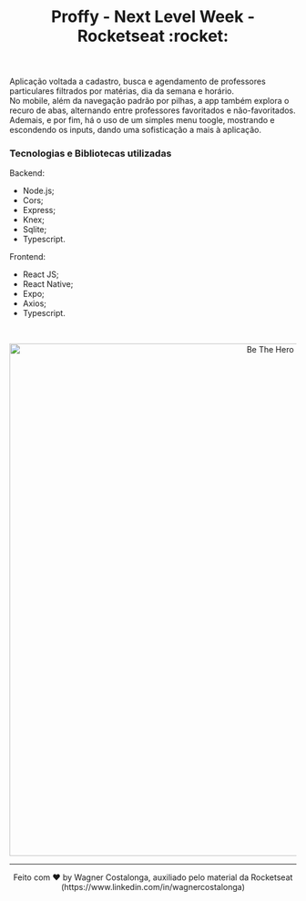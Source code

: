 <h1 align="center">Proffy - Next Level Week - Rocketseat :rocket: </h1>

<h3 align="center"> </h3>

<br />
<p>Aplicação voltada a cadastro, busca e agendamento de professores particulares filtrados por matérias, dia da semana e horário. <br />
  No mobile, além da navegação padrão por pilhas, a app também explora o recuro de abas, alternando entre professores favoritados e não-favoritados. 
  Ademais, e por fim, há o uso de um simples menu toogle, mostrando e escondendo os inputs, dando uma sofisticação a mais à aplicação.
</p>

### **Tecnologias e Bibliotecas utilizadas**

Backend:

- Node.js;
- Cors;
- Express;
- Knex;
- Sqlite;
- Typescript.

Frontend:

- React JS;
- React Native;
- Expo;
- Axios;
- Typescript.

<br />

<p align="center">
  <img alt="Be The Hero" src="https://i.ibb.co/2km5L8R/proffy.png" width="900px" />
</p>

---
<p align="center">Feito com ♥ by Wagner Costalonga, auxiliado pelo material da Rocketseat (https://www.linkedin.com/in/wagnercostalonga)</p>
